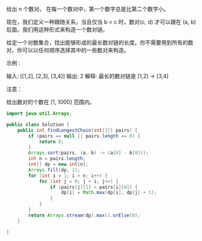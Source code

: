 给出 n 个数对。 在每一个数对中，第一个数字总是比第二个数字小。

现在，我们定义一种跟随关系，当且仅当 b < c 时，数对(c, d) 才可以跟在 (a, b) 后面。我们用这种形式来构造一个数对链。

给定一个对数集合，找出能够形成的最长数对链的长度。你不需要用到所有的数对，你可以以任何顺序选择其中的一些数对来构造。

示例 :

输入: [[1,2], [2,3], [3,4]]
输出: 2
解释: 最长的数对链是 [1,2] -> [3,4]

注意：

给出数对的个数在 [1, 1000] 范围内。

```java
import java.util.Arrays;

public class Solution {
    public int findLongestChain(int[][] pairs) {
        if (pairs == null || pairs.length == 0) {
            return 0;
        }
        Arrays.sort(pairs, (a, b) -> (a[0] - b[0]));
        int n = pairs.length;
        int[] dp = new int[n];
        Arrays.fill(dp, 1);
        for (int i = 1; i < n; i++) {
            for (int j = 0; j < i; j++) {
                if (pairs[j][1] < pairs[i][0]) {
                    dp[i] = Math.max(dp[i], dp[j] + 1);
                }
            }
        }
        return Arrays.stream(dp).max().orElse(0);
    }

}
```